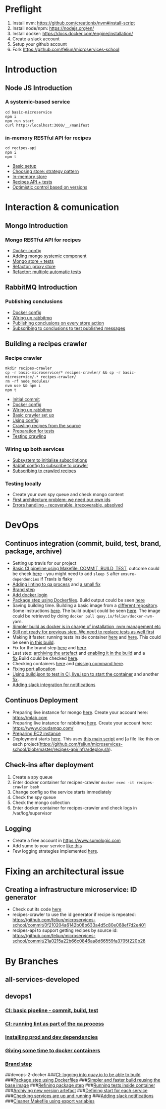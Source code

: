 # Preflight

1. Install nvm: https://github.com/creationix/nvm#install-script
2. Install node/npm: https://nodejs.org/en/
3. Install docker: https://docs.docker.com/engine/installation/
4. Create a slack account
5. Setup your github account
6. Fork https://github.com/feliun/microservices-school

# Introduction

## Node JS Introduction

### A systemic-based service

```
cd basic-microservice
npm i
npm run start
curl http://localhost:3000/__/manifest
```

### in-memory RESTful API for recipes

```
cd recipes-api
npm i
npm t
```
- [Basic setup](https://github.com/feliun/microservices-school/commit/7f8ea46f69017f2b3748313fdabbe98d1d91b792)
- [Choosing store: strategy pattern](https://github.com/feliun/microservices-school/commit/910cb1283606d6d95ba71dd822501001d8942a71)
- [In-memory store](https://github.com/feliun/microservices-school/commit/8b07859deb97d5d98a3ae230b6af74923772e50f)
- [Recipes API + tests](https://github.com/feliun/microservices-school/commit/12ecc27016a67a05e51a43c6853786857a04d0db)
- [Optimistic control based on versions](https://github.com/feliun/microservices-school/commit/8949ea7119156e4eb6e279aa75f770545daa144f)

# Interaction & comunication

## Mongo Introduction

### Mongo RESTful API for recipes
- [Docker config](https://github.com/feliun/microservices-school/commit/829bbc3ced32e701136f94f55c9f0344abfcd377)
- [Adding mongo systemic component](https://github.com/feliun/microservices-school/commit/2deb5b311ee785781d20c098f55a52d32ec5e5a4)
- [Mongo store + tests](https://github.com/feliun/microservices-school/commit/5423f7f0f9c0acd358e8181bcc988e5434e26a1d)
- [Refactor: proxy store](https://github.com/feliun/microservices-school/commit/77b26f343442a9c45f1c029a462db54a776bfc15)
- [Refactor: multiple automatic tests](https://github.com/feliun/microservices-school/commit/ef2eb0d9e000dc63fbab2dce4c761ef089c4d28f)

## RabbitMQ Introduction

### Publishing conclusions
- [Docker config](https://github.com/feliun/microservices-school/commit/efbec01dde74d9ae07a190c801166367660d9da1)
- [Wiring up rabbitmq](https://github.com/feliun/microservices-school/commit/de850c4a9e45aef527e3b0fdb5a7c0d726a9f250)
- [Publishing conclusions on every store action](https://github.com/feliun/microservices-school/commit/a466f9d5d08f510a18919ae3bd94f0965ffe1c59)
- [Subscribing to conclusions to test published messages](https://github.com/feliun/microservices-school/commit/9035623f0742660f56430bfa5437a74e5cc61599)

## Building a recipes crawler

### Recipe crawler
```
mkdir recipes-crawler
cp -r basic-microservice/* recipes-crawler/ && cp -r basic-microservice/.* recipes-crawler/
rm -rf node_modules/
nvm use && npm i
npm t
```
- [Initial commit](https://github.com/feliun/microservices-school/commit/4aa6fb767a751480eeccb667d2bccd73f4e70228)
- [Docker config](https://github.com/feliun/microservices-school/commit/2851c9323f9fd4d794f37091735777c1d4dfca1b)
- [Wiring up rabbitmq](https://github.com/feliun/microservices-school/commit/cf5b166f2f69c20bfa60bb4f30d4bdb0bc68f326)
- [Basic crawler set up](https://github.com/feliun/microservices-school/commit/072825d0bee2e3e46a21963d109a3bcd49b65130)
- [Using config](https://github.com/feliun/microservices-school/commit/cd5b8f8342c24e6adf85572415511cb5fb377dff)
- [Crawling recipes from the source](https://github.com/feliun/microservices-school/commit/1e2005bc386435a3ced034b59d3572278c9b01a3)
- [Preparation for tests](https://github.com/feliun/microservices-school/commit/d2cde89e0405713e18f2a77e50603ac8083e4347)
- [Testing crawling](https://github.com/feliun/microservices-school/commit/52a55c751d130242c2db977a5f60eefe93a33705)

### Wiring up both services
- [Subsystem to initialise subscriptions](https://github.com/feliun/microservices-school/commit/1e87161d2d073e9cd42505a59bb8618a1f72c261)
- [Rabbit config to subscribe to crawler](https://github.com/feliun/microservices-school/commit/3711a1d05f96a31f8b373e4165be976b66fa6746)
- [Subscribing to crawled recipes](https://github.com/feliun/microservices-school/commit/a5468ce5750a8c6b9c1351211467f12ff2c4d787)

### Testing locally
- Create your own spy queue and check mongo content
- [First architecture problem: we need our own ids](https://github.com/feliun/microservices-school/commit/3ec8c312f7468689b537ef4d77aae214979a9773)
- [Errors handling - recoverable, irrecoverable, absolved](https://github.com/feliun/microservices-school/commit/caaf2b38121591366fbe799a9c40eb358705883e)

# DevOps

## Continuos integration (commit, build, test, brand, package, archive)
- Setting up travis for our project
- [Basic CI pipeline using Makefile: COMMIT, BUILD, TEST](https://github.com/feliun/microservices-school/commit/09ee8ba01300d70ef557694aa3d432c7a81708a6), outcome could be check [here](https://travis-ci.org/feliun/microservices-school/builds/252189365) - you might need to add `sleep 5` after `ensure-dependencies` if Travis is flaky
- [Adding linting to qa process](https://github.com/feliun/microservices-school/commit/590035a42f7eab7ebca6dff67ac61e8d815da4b6) and [a small fix](https://github.com/feliun/microservices-school/commit/5427a38c41e6740cad25709d22331600ff91f864)
- [Brand step](https://github.com/feliun/microservices-school/commit/3d2e01d008d1e831220e756d441f721bb8ea7bf4)
- [Add docker login](https://github.com/feliun/microservices-school/commit/62197436c1bb18e9828d53c0f609647ecd3a20a0)
- [Package step using Dockerfiles](https://github.com/feliun/microservices-school/commit/db5d8b1bef578817c6002f93afc07255e72f5968). Build output could be seen [here](https://travis-ci.org/feliun/microservices-school/builds/252595747)
- Saving building time. Building a basic image from a [different repository](https://github.com/feliun/docker-nvm-yarn/commit/1dccb1a679d9a3aa71efe30cde3e24f1a6fcbb8e). Some instructions [here](https://github.com/feliun/docker-nvm-yarn#docker-nvm-yarn). The build output could be seen [here](https://quay.io/repository/feliun/docker-nvm-yarn/build/a5c5ecdd-fea8-436e-9898-dfb2ac60eeba). The image could be retrieved by doing `docker pull quay.io/feliun/docker-nvm-yarn`.
- [Simpler build as docker is in charge of installation, nvm management etc](https://github.com/feliun/microservices-school/commit/b7d8440b5525037b39a651aaf74714a5a04bc3e9)
- [Still not ready for previous step. We need to replace tests as well first](https://github.com/feliun/microservices-school/commit/4eed25035e34c4589ac7f52dfcac64bb0f0734a9)
- Making it faster: running tests inside container [here](https://github.com/feliun/microservices-school/commit/29e0ee35fea4dd458d3a94d8a6748495685fcd7a) and [here](https://github.com/feliun/microservices-school/commit/e122515d7321c3f50f3851673d29db2e106a48a8). This could be seen [in this build](https://travis-ci.org/feliun/microservices-school/builds/253291881).
- Fix for the brand step [here](https://github.com/feliun/microservices-school/commit/26f112be3b55e0c446dfc9c49b563a05be5f28f5) and [here](https://github.com/feliun/microservices-school/commit/444e35a168c819f5a6c447c676429ab9f38d4607).
- Last step: [archiving the artefact](https://github.com/feliun/microservices-school/commit/6faae4e62912794ebd4a8d28059b6c869cb5efb6) and [enabling it in the build](https://github.com/feliun/microservices-school/commit/1f7ffb977a8d6b000b330aad67dc3d7c4039b1c6) and a [fix](https://github.com/feliun/microservices-school/commit/fadb27a833274ea5a4149d611ef64578c4b51503).Build could be checked [here](https://travis-ci.org/feliun/microservices-school/builds/253555540).
- Checking containers [here](https://github.com/feliun/microservices-school/commit/dd1a2f57d9871aa21413c00dfcc56e06b6b2b65d) and [missing command here](https://github.com/feliun/microservices-school/commit/31c0cc8793a5b3063656beb8a07d9b5775cf4bcc).
- [Fixing port allocation](https://github.com/feliun/microservices-school/commit/2cc5a893414a2061e5c92665ea67b93c80ef599c)
- [Using build.json to test in CI, live.json to start the container](https://github.com/feliun/microservices-school/commit/bb9cf881cd9b8333303de115626773d28a79766f) and another [fix](https://github.com/feliun/microservices-school/commit/0c8cf8027bae8b1bfb54536153af40f0e569dd70).
- [Adding slack integration for notifications](https://github.com/feliun/microservices-school/commit/f94577d67c1d8706be2207ab84c98887d41ff150)

## Continuos Deployment
- Preparing live instance for mongo [here](https://github.com/feliun/microservices-school/commit/9a715f43cf8bfc534078b03b2ee13c07e5f8bc3f). Create your account here: https://mlab.com
- Preparing live instance for rabbitmq [here](https://github.com/feliun/microservices-school/commit/e7fe1a99303dae575cf4601269f80a08b7582439). Create your account here: https://www.cloudamqp.com/
- [Preparing EC2 instance](https://github.com/feliun/microservices-school/commit/f456141230c4c50a16ff60f8059cbef2e5dac59f)
- Deployment starts [here](https://github.com/feliun/microservices-school/blob/master/.travis.yml#L38). This uses [this main script](https://github.com/feliun/microservices-school/blob/master/Makefile#L38-L42) and [a file like this on each project(https://github.com/feliun/microservices-school/blob/master/recipes-api/infra/deploy.sh).

## Check-ins after deployment
1. Create a spy queue
2. Enter docker container for recipes-crawler `docker exec -it recipes-crawler bash`
3. Change config so the service starts immediately
4. Check the spy queue
5. Check the mongo collection
6. Enter docker container for recipes-crawler and check logs in /var/log/supervisor

## Logging
- Create a free account in https://www.sumologic.com
- Add sumo to your service [like this](https://github.com/feliun/microservices-school/commit/c0fe69cca7838e57c9decc6e77cc170f97ec8b30)
- Few logging strategies implemented [here](https://github.com/feliun/microservices-school/tree/master/recipes-id-generator/components/generators/strategies).

# Fixing an architectural issue

## Creating a infrastructure microservice: ID generator
- Check out its code [here](https://github.com/feliun/microservices-school/tree/master/recipes-id-generator)
- recipes-crawler to use the id generator if recipe is repeated: https://github.com/feliun/microservices-school/commit/0f210204a6142b08b633a4d5c80e068ef7d2e401
- recipes-api to support getting recipes by source id: https://github.com/feliun/microservices-school/commit/21a0215a22b66c0846aa8d66559fa3705f220b28

# By Branches

## all-services-developed

## devops1
### [CI: basic pipeline - commit, build, test](https://github.com/feliun/microservices-school/commit/83d3d449aae450891e9e9d580d5a7c8aecd4504d)
### [CI: running lint as part of the qa process](https://github.com/feliun/microservices-school/commit/70c6a79f8b7d61fefc5b12aef39fadd2ca7b9f25)
### [Installing prod and dev dependencies](https://github.com/feliun/microservices-school/commit/6bc9f259a0271a87ce2f61b26a7dc0eea87fe79d)
### [Giving some time to docker containers](https://github.com/feliun/microservices-school/commit/9ca77b28fb2db94fb5f5bab1dff1c55b2e7c3c00)
### [Brand step](https://github.com/feliun/microservices-school/commit/2f322b5c7a4edbb781f853adbb34431d5c0b9545)

##devops-2-docker
###[CI: logging into quay.io to be able to build](https://github.com/feliun/microservices-school/commit/dd11b848e1d0c9a07a58c6e698cabe8aa7f2ce33)
###[Package step using Dockerfiles](https://github.com/feliun/microservices-school/commit/903ebff460a9cccb362582db214690cea6f5a30e)
###[Simpler and faster build reusing the base image](https://github.com/feliun/microservices-school/commit/a63bfc3f57a950e5cc93b18b32c2bf88ba907466)
###[Refining package step](https://github.com/feliun/microservices-school/commit/317b5dbb9e3edfa442ad725360a1fc68f3276303)
###[Running tests inside container](https://github.com/feliun/microservices-school/commit/bc337034ed33053c17c20f8694c52c98ade19283)
###[Archiving new version artefact](https://github.com/feliun/microservices-school/commit/2ee6de0a8175fda83f1cded00a26e019e5b79945)
###[Defining start for each service](https://github.com/feliun/microservices-school/commit/442794c318e3f71b104fa78569eedf8ca003f147)
###[Checking services are up and running](https://github.com/feliun/microservices-school/commit/df13574494d04ecf3a804a0147b486237e045cdc)
###[Adding slack notifications](https://github.com/feliun/microservices-school/commit/8af9c5ed2eeef4cf52e2c861ef1bb75e566d24fd)
###[Cleaner Makefile using export variables](https://github.com/feliun/microservices-school/commit/865ccf40f6bcb6f72b9b0a8ccb857ab08339920b)